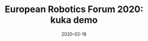 ---
title: "European Robotics Forum 2020: kuka demo"
summary: "Search and rescue with robotic assistance"
date: "2020-02-18"

# Optional external URL for project (replaces project detail page).
external_link: https://www.kuka.com/en-de/company/press/news/2020/02/european-robotics-forum-2020
image:
  caption:
  focal_point: Smart
---